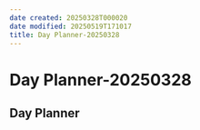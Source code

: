 ```yaml
---
date created: 20250328T000020
date modified: 20250519T171017
title: Day Planner-20250328
---
```


# Day Planner-20250328

## Day Planner
